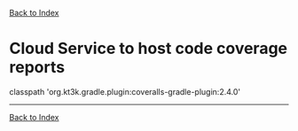 [Back to Index](../index.md)

# Cloud Service to host code coverage reports

classpath 'org.kt3k.gradle.plugin:coveralls-gradle-plugin:2.4.0'

---

[Back to Index](../index.md)